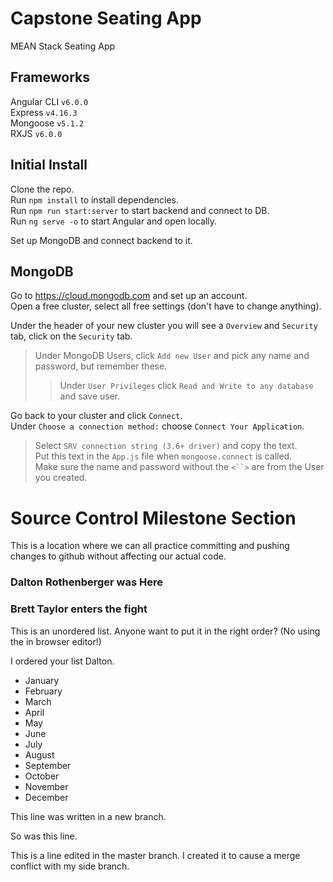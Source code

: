 # Capstone Seating App

MEAN Stack Seating App

## Frameworks
Angular CLI `v6.0.0` <br>
Express `v4.16.3` <br>
Mongoose `v5.1.2` <br>
RXJS `v6.0.0` <br>

## Initial Install

Clone the repo. <br>
Run `npm install` to install dependencies. <br>
Run `npm run start:server` to start backend and connect to DB. <br>
Run `ng serve -o` to start Angular and open locally. <br>

Set up MongoDB and connect backend to it.

## MongoDB

Go to https://cloud.mongodb.com and set up an account. <br>
Open a free cluster, select all free settings (don't have to change anything). <br>

Under the header of your new cluster you will see a `Overview` and `Security` tab, click on the `Security` tab. <br>
> Under MongoDB Users, click `Add new User` and pick any name and password, but remember these. <br>
>> Under `User Privileges` click `Read and Write to any database` and save user.

Go back to your cluster and click `Connect`. <br>
Under `Choose a connection method:` choose `Connect Your Application`. <br>
> Select `SRV connection string (3.6+ driver)` and copy the text. <br>
Put this text in the `App.js` file when `mongoose.connect` is called. <br>
> Make sure the name and password without the `<``>` are from the User you created. <br>

# Source Control Milestone Section

This is a location where we can all practice committing and pushing changes to github without affecting our actual code.

### Dalton Rothenberger was Here
### Brett Taylor enters the fight

This is an unordered list. Anyone want to put it in the right order? (No using the in browser editor!)

I ordered your list Dalton.
- January
- February
- March
- April
- May
- June
- July
- August
- September
- October
- November
- December

This line was written in a new branch.

So was this line.

This is a line edited in the master branch. I created it to cause a merge conflict with my side branch.
